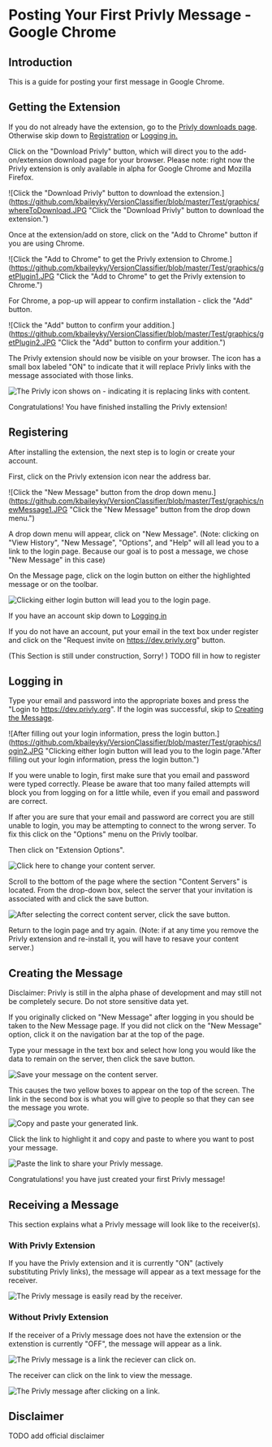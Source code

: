 # Posting Your First Privly Message - Google Chrome

## Introduction

This is a guide for posting your first message in Google Chrome.

## Getting the Extension

If you do not already have the extension, go to the [Privly downloads page](https://priv.ly/pages/download.html).
Otherwise skip down to [Registration](#registration) or [Logging in.](#logging-in)



Click on the "Download Privly" button, which will direct you to the add-on/extension download page for your browser.
Please note: right now the Privly extension is only available in alpha for Google Chrome and Mozilla Firefox.

![Click the "Download Privly" button to download the extension.](https://github.com/kbaileyky/VersionClassifier/blob/master/Test/graphics/whereToDownload.JPG "Click the "Download Privly" button to download the extension.")

Once at the extension/add on store, click on the "Add to Chrome" button if you are using Chrome.

![Click the "Add to Chrome" to get the Privly extension to Chrome.](https://github.com/kbaileyky/VersionClassifier/blob/master/Test/graphics/getPlugin1.JPG "Click the "Add to Chrome" to get the Privly extension to Chrome.")

For Chrome, a pop-up will appear to confirm installation - click the "Add" button.

![Click the "Add" button to confirm your addition.](https://github.com/kbaileyky/VersionClassifier/blob/master/Test/graphics/getPlugin2.JPG "Click the "Add" button to confirm your addition.")

The Privly extension should now be visible on your browser. 
The icon has a small box labeled "ON" to indicate that it will replace Privly links with the message associated with those links.

![The Privly icon shows on - indicating it is replacing links with content.](https://github.com/kbaileyky/VersionClassifier/blob/master/Test/graphics/extensionIcon.JPG "The Privly icon shows on - indicating it is replacing links with content.")

Congratulations! You have finished installing the Privly extension!


## Registering

After installing the extension, the next step is to login or create your account.

First, click on the Privly extension icon near the address bar.

![Click the "New Message" button from the drop down menu.](https://github.com/kbaileyky/VersionClassifier/blob/master/Test/graphics/newMessage1.JPG "Click the "New Message" button from the drop down menu.")

A drop down menu will appear, click on "New Message".
(Note: clicking on "View History", "New Message", "Options", and "Help" will all lead you to a link to the login page. Because our goal is to post a message, we chose "New Message" in this case)

On the Message page, click on the login button on either the highlighted message or on the toolbar.

![Clicking either login button will lead you to the login page.](https://github.com/kbaileyky/VersionClassifier/blob/master/Test/graphics/login1.JPG "Clicking either login button will lead you to the login page.")

If you have an account skip down to [Logging in](#creating-the-message)

If you do not have an account, put your email in the text box under register and click on the "Request invite on https://dev.privly.org" button.

(This Section is still under construction, Sorry! )
TODO fill in how to register

## Logging in

Type your email and password into the appropriate boxes and press the "Login to https://dev.privly.org".
If the login was successful, skip to [Creating the Message](#creating-the-message).

![After filling out your login information, press the login button.](https://github.com/kbaileyky/VersionClassifier/blob/master/Test/graphics/login2.JPG "Clicking either login button will lead you to the login page."After filling out your login information, press the login button.")


If you were unable to login, first make sure that you email and password were typed correctly. 
Please be aware that too many failed attempts will block you from logging on for a little while, even if you email and password are correct.

If after you are sure that your email and password are correct you are still unable to login, you may be attempting to connect to the wrong server.
To fix this click on the "Options" menu on the Privly toolbar.


Then click on "Extension Options".

![Click here to change your content server.](https://github.com/kbaileyky/VersionClassifier/blob/master/Test/graphics/options1.JPG "Click here to change your content server.")



Scroll to the bottom of the page where the section "Content Servers" is located.
From the drop-down box, select the server that your invitation is associated with and click the save button.

![After selecting the correct content server, click the save button.](https://github.com/kbaileyky/VersionClassifier/blob/master/Test/graphics/contentserver1.JPG "After selecting the correct content server, click the save button.")

Return to the login page and try again.
(Note: if at any time you remove the Privly extension and re-install it, you will have to resave your content server.)


## Creating the Message


Disclaimer: Privly is still in the alpha phase of development and may still not be completely secure. Do not store sensitive data yet.

If you originally clicked on "New Message" after logging in you should be taken to the New Message page.
If you did not click on the "New Message" option, click it on the navigation bar at the top of the page.

Type your message in the text box and select how long you would like the data to remain on the server, then click the save button.

![Save your message on the content server.](https://github.com/kbaileyky/VersionClassifier/blob/master/Test/graphics/NewMessage2.JPG "Save your message on the content server.")

This causes the two yellow boxes to appear on the top of the screen.
The link in the second box is what you will give to people so that they can see the message you wrote.



![Copy and paste your generated link.](https://github.com/kbaileyky/VersionClassifier/blob/master/Test/graphics/NewMessage3.JPG "Copy and paste your generated link.")


Click the link to highlight it and copy and paste to where you want to post your message.

![Paste the link to share your Privly message.](https://github.com/kbaileyky/VersionClassifier/blob/master/Test/graphics/PasteMessage.JPG "Paste the link to share your Privly message.")




Congratulations! you have just created your first Privly message!


## Receiving a Message

This section explains what a Privly message will look like to the receiver(s).

### With Privly Extension

If you have the Privly extension and it is currently "ON" (actively substituting Privly links), the message will appear as a text message for the receiver.

![The Privly message is easily read by the receiver.](https://github.com/kbaileyky/VersionClassifier/blob/master/Test/graphics/RecieveMessage1.JPG "The Privly message is easily read by the reciever.")


### Without Privly Extension

If the receiver of a Privly message does not have the extension or the extenstion is currently "OFF", the message will appear as a link.

![The Privly message is a link the reciever can click on.](https://github.com/kbaileyky/VersionClassifier/blob/master/Test/graphics/RecieveMessage2.JPG "The Privly message is a link the receiver can click on.")

The receiver can click on the link to view the message.

![The Privly message after clicking on a link.](https://github.com/kbaileyky/VersionClassifier/blob/master/Test/graphics/RecieveMessage3.JPG "The Privly message after clicking on a link.")


## Disclaimer

TODO add official disclaimer
